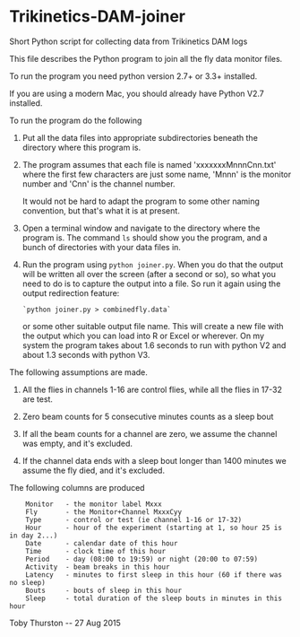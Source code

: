 # Trikinetics-DAM-joiner
Short Python script for collecting data from Trikinetics DAM logs

This file describes the Python program to join all the fly data monitor files.

To run the program you need python version 2.7+ or 3.3+ installed. 

If you are using a modern Mac, you should already have Python V2.7 installed.

To run the program do the following

 1. Put all the data files into appropriate subdirectories beneath the directory
    where this program is.

 2. The program assumes that each file is named 'xxxxxxxMnnnCnn.txt'
    where the first few characters are just some name, 'Mnnn' is the 
    monitor number and 'Cnn' is the channel number.

    It would not be hard to adapt the program to some other naming convention, but
    that's what it is at present.

 3. Open a terminal window and navigate to the directory where the program is.
    The command `ls` should show you the program, and a bunch of directories with your data 
    files in. 

 4. Run the program using `python joiner.py`.  When you do that the output will be written 
    all over the screen (after a second or so), so what you need to do is to capture the 
    output into a file.  So run it again using the output redirection feature:

        `python joiner.py > combinedfly.data`

    or some other suitable output file name.  This will create a new file with the output
    which you can load into R or Excel or wherever.  On my system the program takes about 
    1.6 seconds to run with python V2 and about 1.3 seconds with python V3.


The following assumptions are made.

1. All the flies in channels 1-16 are control flies, while all the flies in 17-32 are test.

2. Zero beam counts for 5 consecutive minutes counts as a sleep bout

3. If all the beam counts for a channel are zero, we assume the channel was empty, and it's excluded.

4. If the channel data ends with a sleep bout longer than 1400 minutes we assume the fly died, and it's excluded.

The following columns are produced

        Monitor   - the monitor label Mxxx
        Fly       - the Monitor+Channel MxxxCyy
        Type      - control or test (ie channel 1-16 or 17-32)
        Hour      - hour of the experiment (starting at 1, so hour 25 is in day 2...)
        Date      - calendar date of this hour
        Time      - clock time of this hour
        Period    - day (08:00 to 19:59) or night (20:00 to 07:59)
        Activity  - beam breaks in this hour
        Latency   - minutes to first sleep in this hour (60 if there was no sleep)
        Bouts     - bouts of sleep in this hour
        Sleep     - total duration of the sleep bouts in minutes in this hour


Toby Thurston -- 27 Aug 2015 
